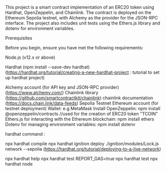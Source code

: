 This project is a smart contract implementation of an ERC20 token using Hardhat, OpenZeppelin, and Chainlink. The contract is deployed on the Ethereum Sepolia testnet, with Alchemy as the provider for the JSON-RPC interface. The project also includes unit tests using the Ethers.js library and dotenv for environment variables.

Prerequisites

Before you begin, ensure you have met the following requirements:

Node.js (v12.x or above)

Hardhat (npm install --save-dev hardhat) (https://hardhat.org/tutorial/creating-a-new-hardhat-project : tutorial to set up hardhat project)

Alchemy account (for API key and JSON-RPC provider) (https://www.alchemy.com/)
Chainlink library (https://github.com/smartcontractkit/chainlink) chainlink documentation (https://docs.chain.link/data-feeds)
Sepolia Testnet Ethereum account (for testnet deployment) 
Wallet: e.g MetaMask 
Install OpenZeppelin: npm install @openzeppelin/contracts //used for the creation of  ERC20 token "TCOIN"
Ethers.js for interacting with the Ethereum blockchain: npm install ethers
Dotenv for managing environment variables: npm install dotenv

hardhat command :

npx hardhat compile
npx hardhat ignition deploy ./ignition/modules/Lock.js network --sepolia (https://hardhat.org/tutorial/deploying-to-a-live-network)

npx hardhat help
npx hardhat test 
REPORT_GAS=true npx hardhat test
npx hardhat node

```
